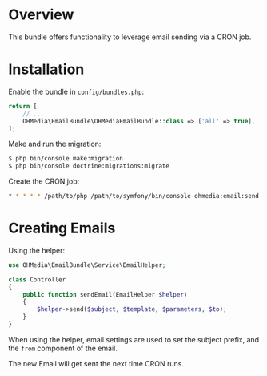 Overview
========

This bundle offers functionality to leverage email sending via a CRON job.

Installation
============

Enable the bundle in `config/bundles.php`:

```php
return [
    // ...
    OHMedia\EmailBundle\OHMediaEmailBundle::class => ['all' => true],
];
```

Make and run the migration:

```bash
$ php bin/console make:migration
$ php bin/console doctrine:migrations:migrate
```

Create the CRON job:

```bash
* * * * * /path/to/php /path/to/symfony/bin/console ohmedia:email:send
```

Creating Emails
===============

Using the helper:

```php
use OHMedia\EmailBundle\Service\EmailHelper;

class Controller
{
    public function sendEmail(EmailHelper $helper)
    {
        $helper->send($subject, $template, $parameters, $to);
    }
}
```

When using the helper, email settings are used to set the
subject prefix, and the `from` component of the email.

The new Email will get sent the next time CRON runs.
